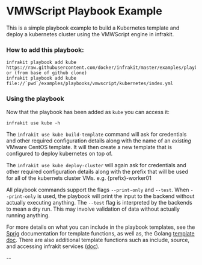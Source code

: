 VMWScript Playbook Example
==========================

This is a simple playbook example to build a Kubernetes template and deploy a kubernetes cluster using the VMWScript engine in infrakit.

### How to add this playbook:

```
infrakit playbook add kube https://raw.githubusercontent.com/docker/infrakit/master/examples/playbooks/vmwscript/kubernetes/index.yml
or (from base of github clone)
infrakit playbook add kube file://`pwd`/examples/playbooks/vmwscript/kubernetes/index.yml
```

### Using the playbook

Now that the playbook has been added as `kube` you can access it:

```
infrakit use kube -h
```

The `infrakit use kube build-template` command will ask for credentials and other required configuration details along 
with the name of an *existing* VMware CentOS template. It will then create a new template that is configured to deploy
kubernetes on top of.

The `infrakit use kube deploy-cluster` will again ask for credentials and other required configuration details along 
with the prefix that will be used for all of the kubernets cluster VMs. 
e.g. {prefix}-worker01

All playbook commands support the flags `--print-only` and `--test`.  When `--print-only` is used, the playbook will
print the input to the backend without actually executing anything.  The `--test` flag is interpreted by the backends
to mean a dry run.  This may involve validation of data without actually running anything.

For more details on what you can include in the playbook templates, see the [Sprig](http://masterminds.github.io/sprig/)
documentation for template functions, as well as, the Golang [template doc](https://golang.org/pkg/text/template/).
There are also additional template functions such as include, source, and accessing infrakit services
([doc](https://github.com/docker/infrakit/blob/master/pkg/template/funcs.go#L399)).


--